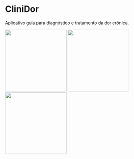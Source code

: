# CliniDor

Aplicativo guia para diagnóstico e tratamento da dor crônica.

<p float="left">
  <img src="https://github.com/isadora-vieira-ramos/clini_dor/assets/36307163/b8659018-6f2b-4a7f-bbba-53ee2bb81db1" width="200" />
  <img src="https://github.com/isadora-vieira-ramos/clini_dor/assets/36307163/85c5f354-0598-4e45-98a6-ed80dc1f3f61" width="200" />
  <img src="https://github.com/isadora-vieira-ramos/clini_dor/assets/36307163/6457458f-941a-4aa2-a8fa-fccd18df0b33" width="200" />
</p>
